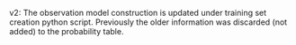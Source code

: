 v2: The observation model construction is updated under training set creation python script. Previously the older information was discarded (not added) to the probability table.

